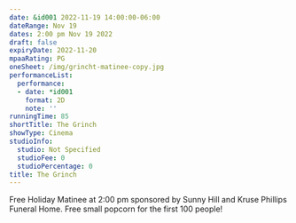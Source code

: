 ```yaml
---
date: &id001 2022-11-19 14:00:00-06:00
dateRange: Nov 19
dates: 2:00 pm Nov 19 2022
draft: false
expiryDate: 2022-11-20
mpaaRating: PG
oneSheet: /img/grincht-matinee-copy.jpg
performanceList:
  performance:
  - date: *id001
    format: 2D
    note: ''
runningTime: 85
shortTitle: The Grinch
showType: Cinema
studioInfo:
  studio: Not Specified
  studioFee: 0
  studioPercentage: 0
title: The Grinch
---
```


F﻿ree Holiday Matinee at 2:00 pm sponsored by Sunny Hill and Kruse Phillips Funeral Home. Free small popcorn for the first 100 people!